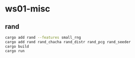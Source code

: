 # ws01-misc

## rand

```bash
cargo add rand --features small_rng
cargo add rand rand_chacha rand_distr rand_pcg rand_seeder
cargo build
cargo run
```
